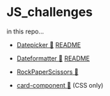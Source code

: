 # JS_challenges

in this repo...

* [Datepicker 🔗](https://itso-wavy.github.io/JS_challenges/Datepicker/index.html)
  [README](https://github.com/itso-wavy/JS_challenges/tree/main/Datepicker) 

* [Dateformatter 🔗](https://itso-wavy.github.io/JS_challenges/Dateformatter/index.html)
  [README](https://github.com/itso-wavy/JS_challenges/tree/main/Dateformatter) 

* [RockPaperScissors 🔗](https://itso-wavy.github.io/JS_challenges/RockPaperScissors/index.html)
  
* [card-component 🔗](https://itso-wavy.github.io/JS_challenges/product-preview-card-component-main/index.html) (CSS only)
  